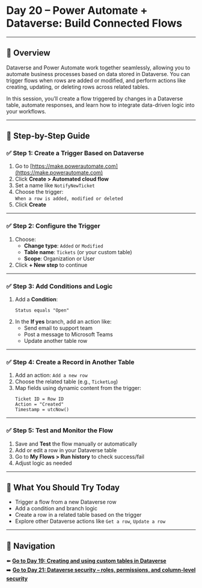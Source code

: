 
# Day 20 – Power Automate + Dataverse: Build Connected Flows

---

## 📝 Overview

Dataverse and Power Automate work together seamlessly, allowing you to automate business processes based on data stored in Dataverse. You can trigger flows when rows are added or modified, and perform actions like creating, updating, or deleting rows across related tables.

In this session, you’ll create a flow triggered by changes in a Dataverse table, automate responses, and learn how to integrate data-driven logic into your workflows.

---

## 🧭 Step-by-Step Guide

### ✅ Step 1: Create a Trigger Based on Dataverse

1. Go to [https://make.powerautomate.com](https://make.powerautomate.com)
2. Click **Create > Automated cloud flow**
3. Set a name like `NotifyNewTicket`
4. Choose the trigger:  
   `When a row is added, modified or deleted`
5. Click **Create**

---

### ✅ Step 2: Configure the Trigger

1. Choose:
   - **Change type**: `Added` or `Modified`
   - **Table name**: `Tickets` (or your custom table)
   - **Scope**: Organization or User
2. Click **+ New step** to continue

---

### ✅ Step 3: Add Conditions and Logic

1. Add a **Condition**:
   ```text
   Status equals "Open"
   ```
2. In the **If yes** branch, add an action like:
   - Send email to support team
   - Post a message to Microsoft Teams
   - Update another table row

---

### ✅ Step 4: Create a Record in Another Table

1. Add an action: `Add a new row`
2. Choose the related table (e.g., `TicketLog`)
3. Map fields using dynamic content from the trigger:
   ```text
   Ticket ID = Row ID
   Action = "Created"
   Timestamp = utcNow()
   ```

---

### ✅ Step 5: Test and Monitor the Flow

1. Save and **Test** the flow manually or automatically
2. Add or edit a row in your Dataverse table
3. Go to **My Flows > Run history** to check success/fail
4. Adjust logic as needed

---

## 🔎 What You Should Try Today

- Trigger a flow from a new Dataverse row
- Add a condition and branch logic
- Create a row in a related table based on the trigger
- Explore other Dataverse actions like `Get a row`, `Update a row`

---

## 🔁 Navigation

⬅️ [**Go to Day 19: Creating and using custom tables in Dataverse**](/PowerPlatform/Power%20Platform%2030%20days/Day19.md)  
➡️ [**Go to Day 21: Dataverse security – roles, permissions, and column-level security**](/PowerPlatform/Power%20Platform%2030%20days/Day21.md)
